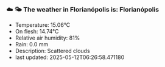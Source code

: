 ### ☁️ 🌤️  The weather in Florianópolis is: Florianópolis

- Temperature: 15.06°C
- On flesh: 14.74°C
- Relative air humidity: 81%
- Rain: 0.0 mm
- Description: Scattered clouds
- last updated: 2025-05-12T06:26:58.471180
